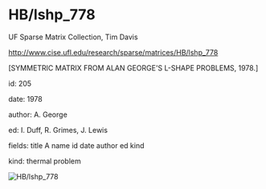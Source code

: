 # HB/lshp_778

 UF Sparse Matrix Collection, Tim Davis

 http://www.cise.ufl.edu/research/sparse/matrices/HB/lshp_778

 [SYMMETRIC MATRIX FROM ALAN GEORGE'S L-SHAPE PROBLEMS, 1978.]

 id: 205

 date: 1978

 author: A. George

 ed: I. Duff, R. Grimes, J. Lewis

 fields: title A name id date author ed kind

 kind: thermal problem

![HB/lshp_778](http://www2.research.att.com/~yifanhu/GALLERY/GRAPHS/GIF_SMALL/HB@lshp_778.gif)